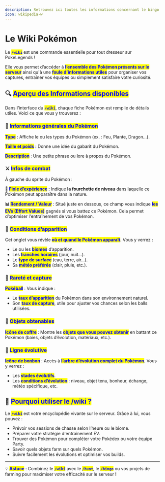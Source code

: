 ```yaml
---
description: Retrouvez ici toutes les informations concernant le bingo
icon: wikipedia-w
---
```


# Le Wiki Pokémon

Le <mark style="color:blue;">**`/wiki`**</mark> est une commande essentielle pour tout dresseur sur PokeLegends !&#x20;

Elle vous permet d’accéder à <mark style="color:blue;">**l’ensemble des Pokémon présents sur le serveur**</mark> ainsi qu'à une <mark style="color:blue;">**foule d’informations utiles**</mark> pour organiser vos captures, entraîner vos équipes ou simplement satisfaire votre curiosité.

## 🔍 <mark style="color:blue;">Aperçu des Informations disponibles</mark>

Dans l’interface du <mark style="color:blue;">**`/wiki`**</mark>, chaque fiche Pokémon est remplie de détails utiles. Voici ce que vous y trouverez :&#x20;

### 🧬 <mark style="color:blue;">Informations générales du Pokémon</mark>

<mark style="color:blue;">**Type**</mark> : Affiche le ou les types du Pokémon (ex. : Feu, Plante, Dragon…).

<mark style="color:blue;">**Taille et poids**</mark> : Donne une idée du gabarit du Pokémon.

<mark style="color:blue;">**Description**</mark> : Une petite phrase ou lore à propos du Pokémon.

### ⚔️ <mark style="color:blue;">**Infos de combat**</mark>

À gauche du sprite du Pokémon :

**🔬&#x20;**<mark style="color:blue;">**Fiole d’expérience**</mark> : Indique **la fourchette de niveau** dans laquelle ce Pokémon peut apparaître dans la nature.

**📊&#x20;**<mark style="color:blue;">**Rendement / Valeur**</mark> : Situé juste en dessous, ce champ vous indique <mark style="color:blue;">**les EVs (Effort Values)**</mark> gagnés si vous battez ce Pokémon. Cela permet d’optimiser l'entraînement de vos Pokémon.

### 🌲 <mark style="color:blue;">**Conditions d’apparition**</mark>

Cet onglet vous révèle <mark style="color:blue;">**où et quand le Pokémon apparaît**</mark>. Vous y verrez :

* Le ou les <mark style="color:blue;">**biomes**</mark> d’apparition.
* Les <mark style="color:blue;">**tranches horaires**</mark> (jour, nuit…).
* Le <mark style="color:blue;">**type de surface**</mark> (eau, terre, air…).
* Sa <mark style="color:blue;">**météo préférée**</mark> (clair, pluie, etc.).

### 🎯 <mark style="color:blue;">**Rareté et capture**</mark>

<mark style="color:blue;">**Pokéball**</mark> : Vous indique :

* Le <mark style="color:blue;">**taux d’apparition**</mark> du Pokémon dans son environnement naturel.
* Son <mark style="color:blue;">**taux de capture**</mark>, utile pour ajuster vos chances selon les balls utilisées.

### 🎁 <mark style="color:blue;">**Objets obtenables**</mark>

<mark style="color:blue;">**Icône de coffre**</mark> : Montre les <mark style="color:blue;">**objets que vous pouvez obtenir**</mark> en battant ce Pokémon (baies, objets d’évolution, matériaux, etc.).

### 🍬 <mark style="color:blue;">**Ligne évolutive**</mark>

<mark style="color:blue;">**Icône de bonbon**</mark> : Accès à <mark style="color:blue;">**l’arbre d’évolution complet du Pokémon**</mark>. Vous y verrez :

* Les <mark style="color:blue;">**stades évolutifs**</mark>.
* Les <mark style="color:blue;">**conditions d’évolution**</mark> : niveau, objet tenu, bonheur, échange, météo spécifique, etc.

## 📌 <mark style="color:blue;">**Pourquoi utiliser le /wiki ?**</mark>

Le <mark style="color:blue;">**`/wiki`**</mark> est votre encyclopédie vivante sur le serveur. Grâce à lui, vous pouvez :

* Prévoir vos sessions de chasse selon l’heure ou le biome.
* Préparer votre stratégie d'entraînement EV.
* Trouver des Pokémon pour compléter votre Pokédex ou votre équipe Party.
* Savoir quels objets farm sur quels Pokémon.
* Suivre facilement les évolutions et optimiser vos builds.

***

💡 <mark style="color:blue;">**Astuce**</mark> : Combinez le <mark style="color:blue;">**`/wiki`**</mark> avec le <mark style="color:blue;">**`/hunt`**</mark>, le <mark style="color:blue;">**`/bingo`**</mark> ou vos projets de farming pour maximiser votre efficacité sur le serveur !
